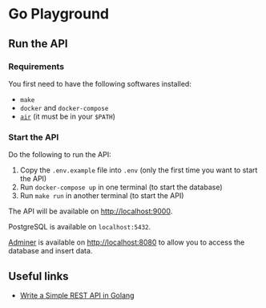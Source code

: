 # Go Playground

## Run the API

### Requirements

You first need to have the following softwares installed:

- `make`
- `docker` and `docker-compose`
- [`air`](https://github.com/cosmtrek/air) (it must be in your `$PATH`)

### Start the API

Do the following to run the API:

1. Copy the `.env.example` file into `.env` (only the first time you want to start the API)
1. Run `docker-compose up` in one terminal (to start the database)
2. Run `make run` in another terminal (to start the API)

The API will be available on <http://localhost:9000>.

PostgreSQL is available on `localhost:5432`.

[Adminer](https://www.adminer.org/) is available on <http://localhost:8080> to allow you to access the database and insert data.

## Useful links

- [Write a Simple REST API in Golang](https://dev.to/lucasnevespereira/write-a-rest-api-in-golang-following-best-practices-pe9)

